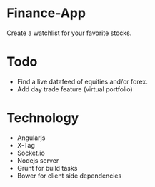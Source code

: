 Finance-App
===========

Create a watchlist for your favorite stocks.



Todo
===========

* Find a live datafeed of equities and/or forex.
* Add day trade feature (virtual portfolio)


Technology
===========
* Angularjs
* X-Tag
* Socket.io
* Nodejs server
* Grunt for build tasks
* Bower for client side dependencies
